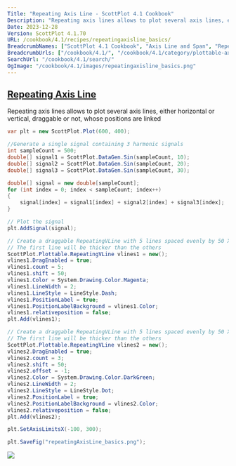 ```yaml
---
Title: "Repeating Axis Line - ScottPlot 4.1 Cookbook"
Description: "Repeating axis lines allows to plot several axis lines, either horizontal or vertical, draggable or not, whose positions are linked"
Date: 2023-12-28
Version: ScottPlot 4.1.70
URL: /cookbook/4.1/recipes/repeatingaxisline_basics/
BreadcrumbNames: ["ScottPlot 4.1 Cookbook", "Axis Line and Span", "Repeating Axis Line"]
BreadcrumbUrls: ["/cookbook/4.1/", "/cookbook/4.1/category/plottable-axis-line-and-span", "/cookbook/4.1/recipes/repeatingaxisline_basics/"]
SearchUrl: "/cookbook/4.1/search/"
OgImage: "/cookbook/4.1/images/repeatingaxisline_basics.png"
---
```


<h2><a id='repeating-axis-line' href='/cookbook/4.1/recipes/repeatingaxisline_basics/'>Repeating Axis Line</a></h2>

Repeating axis lines allows to plot several axis lines, either horizontal or vertical, draggable or not, whose positions are linked

```cs
var plt = new ScottPlot.Plot(600, 400);

//Generate a single signal containing 3 harmonic signals
int sampleCount = 500;
double[] signal1 = ScottPlot.DataGen.Sin(sampleCount, 10);
double[] signal2 = ScottPlot.DataGen.Sin(sampleCount, 20);
double[] signal3 = ScottPlot.DataGen.Sin(sampleCount, 30);

double[] signal = new double[sampleCount];
for (int index = 0; index < sampleCount; index++)
{
    signal[index] = signal1[index] + signal2[index] + signal3[index];
}

// Plot the signal
plt.AddSignal(signal);

// Create a draggable RepeatingVLine with 5 lines spaced evenly by 50 X units, starting at position 0
// The first line will be thicker than the others
ScottPlot.Plottable.RepeatingVLine vlines1 = new();
vlines1.DragEnabled = true;
vlines1.count = 5;
vlines1.shift = 50;
vlines1.Color = System.Drawing.Color.Magenta;
vlines1.LineWidth = 2;
vlines1.LineStyle = LineStyle.Dash;
vlines1.PositionLabel = true;
vlines1.PositionLabelBackground = vlines1.Color;
vlines1.relativeposition = false;
plt.Add(vlines1);

// Create a draggable RepeatingVLine with 5 lines spaced evenly by 50 X units, starting at position 0, with a -4 offset
// The first line will be thicker than the others
ScottPlot.Plottable.RepeatingVLine vlines2 = new();
vlines2.DragEnabled = true;
vlines2.count = 3;
vlines2.shift = 50;
vlines2.offset = -1;
vlines2.Color = System.Drawing.Color.DarkGreen;
vlines2.LineWidth = 2;
vlines2.LineStyle = LineStyle.Dot;
vlines2.PositionLabel = true;
vlines2.PositionLabelBackground = vlines2.Color;
vlines2.relativeposition = false;
plt.Add(vlines2);

plt.SetAxisLimitsX(-100, 300);

plt.SaveFig("repeatingAxisLine_basics.png");
```

<img src='../../images/repeatingaxisline_basics.png' class='d-block mx-auto my-5' />


